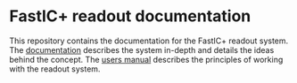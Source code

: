 # FastIC+ readout documentation
This repository contains the documentation for the FastIC+ readout system. The [documentation](readout-documentation.pdf) describes the system in-depth and details the ideas behind the concept. The [users manual](readout-manual.pdf) describes the principles of working with the readout system.  